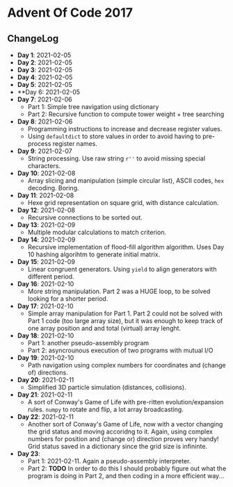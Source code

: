 # Advent Of Code 2017

## ChangeLog

* **Day 1**: 2021-02-05
* **Day 2**: 2021-02-05
* **Day 3**: 2021-02-05
* **Day 4**: 2021-02-05
* **Day 5**: 2021-02-05
* **Day 6: 2021-02-05
* **Day 7**: 2021-02-06
  * Part 1: Simple tree navigation using dictionary
  * Part 2: Recursive function to compute tower weight + tree searching
* **Day 8**: 2021-02-06
  * Programming instructions to increase and decrease register values. 
  * Using `defaultdict` to store values in order to avoid having to pre-process register names.
* **Day 9**: 2021-02-07
  * String processing. Use raw string `r''` to avoid missing special characters.
* **Day 10**: 2021-02-08
  * Array slicing and manipulation (simple circular list), ASCII codes, `hex` decoding. Boring.
* **Day 11**: 2021-02-08
  * Hexe grid representation on square grid, with distance calculation.
* **Day 12**: 2021-02-08
  * Recursive connections to be sorted out.
* **Day 13**: 2021-02-09
  * Multiple modular calculations to match criterion.
* **Day 14**: 2021-02-09
  * Recursive implementation of flood-fill algorithm algorithm. Uses Day 10 hashing algorihtm to generate initial matrix.
* **Day 15**: 2021-02-09
  * Linear congruent generators. Using `yield` to align generators with different period.
* **Day 16**: 2021-02-10
  * More string manipulation. Part 2 was a HUGE loop, to be solved looking for a shorter period.
* **Day 17**: 2021-02-10
  * Simple array manipulation for Part 1. Part 2 could not be solved with Part 1 code (too large array size), but it was enough to keep track of one array position and and total (virtual) array lenght.
* **Day 18**: 2021-02-10
  * Part 1: another pseudo-assembly program
  * Part 2: asyncrounous execution of two programs with mutual I/O
* **Day 19**: 2021-02-10
  * Path navigation using complex numbers for coordinates and (change of) directions.
* **Day 20**: 2021-02-11
  * Simplified 3D particle simulation (distances, collisions).
* **Day 21**: 2021-02-11
  * A sort of Conway's Game of Life with pre-ritten evolution/expansion rules. `numpy` to rotate and flip, a lot array broadcasting. 
* **Day 22**: 2021-02-11
  * Another sort of Conway's Game of Life, now with a vector changing the grid status and moving accoridng to it. Again, using complex numbers for position and (change or) direction proves very handy! Grid status saved in a dictionary since the grid size is infininte.
* **Day 23**:
  * Part 1: 2021-02-11. Again a pseudo-assembly interpreter.
  * Part 2: **TODO** In order to do this I should probably figure out what the program is doing in Part 2, and then coding in a more efficient way...
